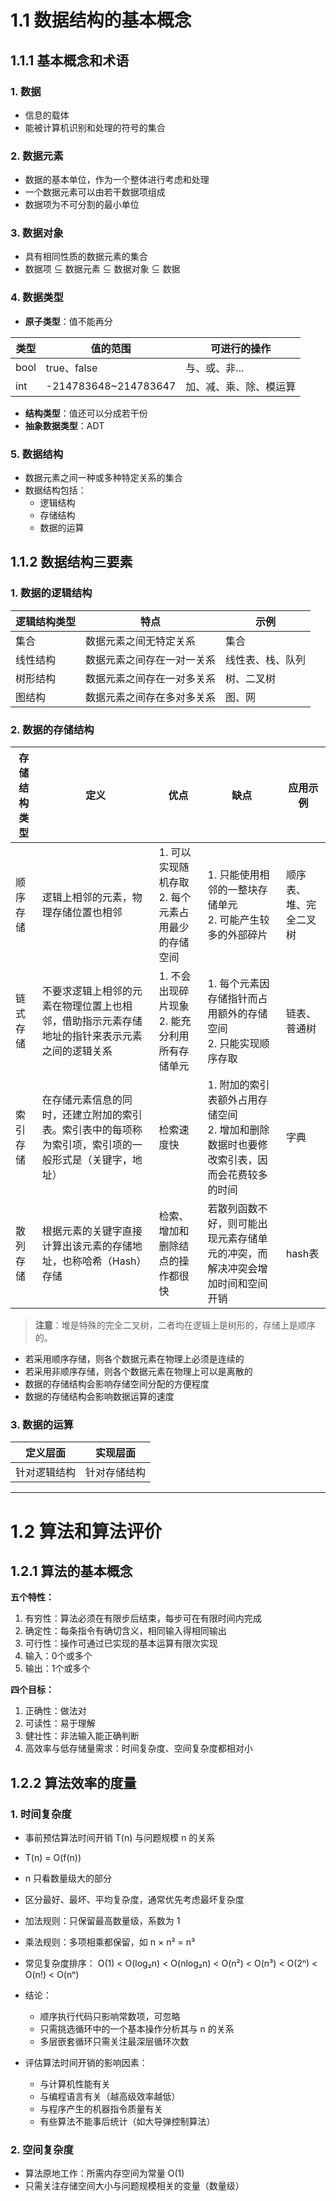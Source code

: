# 1.1 数据结构的基本概念

## 1.1.1 基本概念和术语

### 1. 数据
- 信息的载体
- 能被计算机识别和处理的符号的集合

### 2. 数据元素
- 数据的基本单位，作为一个整体进行考虑和处理
- 一个数据元素可以由若干数据项组成
- 数据项为不可分割的最小单位

### 3. 数据对象
- 具有相同性质的数据元素的集合
- 数据项 ⊆ 数据元素 ⊆ 数据对象 ⊆ 数据

### 4. 数据类型
- **原子类型**：值不能再分

| 类型 | 值的范围 | 可进行的操作 |
|------|----------|--------------|
| bool | true、false | 与、或、非... |
| int | -214783648~214783647 | 加、减、乘、除、模运算 |

- **结构类型**：值还可以分成若干份
- **抽象数据类型**：ADT

### 5. 数据结构
- 数据元素之间一种或多种特定关系的集合
- 数据结构包括：
  - 逻辑结构
  - 存储结构
  - 数据的运算

## 1.1.2 数据结构三要素

### 1. 数据的逻辑结构

| 逻辑结构类型 | 特点 | 示例 |
| ------------ | ---- | ---- |
| 集合         | 数据元素之间无特定关系 | 集合 |
| 线性结构     | 数据元素之间存在一对一关系 | 线性表、栈、队列 |
| 树形结构     | 数据元素之间存在一对多关系 | 树、二叉树 |
| 图结构       | 数据元素之间存在多对多关系 | 图、网 |

### 2. 数据的存储结构

| 存储结构类型 | 定义 | 优点 | 缺点 | 应用示例 |
| ------------ | ---- | ---- | ---- | -------- |
| 顺序存储     | 逻辑上相邻的元素，物理存储位置也相邻 | 1. 可以实现随机存取<br>2. 每个元素占用最少的存储空间 | 1. 只能使用相邻的一整块存储单元<br>2. 可能产生较多的外部碎片 | 顺序表、堆、完全二叉树 |
| 链式存储     | 不要求逻辑上相邻的元素在物理位置上也相邻，借助指示元素存储地址的指针来表示元素之间的逻辑关系 | 1. 不会出现碎片现象<br>2. 能充分利用所有存储单元 | 1. 每个元素因存储指针而占用额外的存储空间<br>2. 只能实现顺序存取 | 链表、普通树 |
| 索引存储     | 在存储元素信息的同时，还建立附加的索引表。索引表中的每项称为索引项，索引项的一般形式是（关键字，地址） | 检索速度快 | 1. 附加的索引表额外占用存储空间<br>2. 增加和删除数据时也要修改索引表，因而会花费较多的时间 | 字典 |
| 散列存储     | 根据元素的关键字直接计算出该元素的存储地址，也称哈希（Hash）存储 | 检索、增加和删除结点的操作都很快 | 若散列函数不好，则可能出现元素存储单元的冲突，而解决冲突会增加时间和空间开销 | hash表 |

> **注意**：堆是特殊的完全二叉树，二者均在逻辑上是树形的，存储上是顺序的。

- 若采用顺序存储，则各个数据元素在物理上必须是连续的
- 若采用非顺序存储，则各个数据元素在物理上可以是离散的
- 数据的存储结构会影响存储空间分配的方便程度
- 数据的存储结构会影响数据运算的速度

### 3. 数据的运算

| 定义层面     | 实现层面     |
| ------------ | ------------ |
| 针对逻辑结构 | 针对存储结构 |

---

# 1.2 算法和算法评价

## 1.2.1 算法的基本概念

**五个特性：**

1. 有穷性：算法必须在有限步后结束，每步可在有限时间内完成
2. 确定性：每条指令有确切含义，相同输入得相同输出
3. 可行性：操作可通过已实现的基本运算有限次实现
4. 输入：0个或多个
5. 输出：1个或多个

**四个目标：**

1. 正确性：做法对
2. 可读性：易于理解
3. 健壮性：非法输入能正确判断
4. 高效率与低存储量需求：时间复杂度、空间复杂度都相对小

## 1.2.2 算法效率的度量

### 1. 时间复杂度

- 事前预估算法时间开销 T(n) 与问题规模 n 的关系
- T(n) = O(f(n))
- n 只看数量级大的部分
- 区分最好、最坏、平均复杂度，通常优先考虑最坏复杂度
- 加法规则：只保留最高数量级，系数为 1
- 乘法规则：多项相乘都保留，如 n × n² = n³
- 常见复杂度排序：
  O(1) < O(log₂n) < O(nlog₂n) < O(n²) < O(n³) < O(2ⁿ) < O(n!) < O(nⁿ)
- 结论：
  - 顺序执行代码只影响常数项，可忽略
  - 只需挑选循环中的一个基本操作分析其与 n 的关系
  - 多层嵌套循环只需关注最深层循环次数

- 评估算法时间开销的影响因素：
  - 与计算机性能有关
  - 与编程语言有关（越高级效率越低）
  - 与程序产生的机器指令质量有关
  - 有些算法不能事后统计（如大导弹控制算法）

### 2. 空间复杂度

- 算法原地工作：所需内存空间为常量 O(1)
- 只需关注存储空间大小与问题规模相关的变量（数量级）